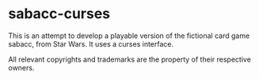 # sabacc-curses
This is an attempt to develop a playable version of the fictional card game sabacc, from Star Wars.  It uses a curses interface.

All relevant copyrights and trademarks are the property of their respective owners.
